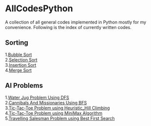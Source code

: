 # AllCodesPython
A collection of all general codes implemented in Python mostly for my convenience. 
Following is the index of currently written codes. 

## Sorting
1.[Bubble Sort](Sorting/BubbleSort.py)\
2.[Selection Sort](Sorting/SelectionSort.py)\
3.[Insertion Sort](Sorting/InsertionSort.py)\
4.[Merge Sort](Sorting/MergeSort.py)

## AI Problems
1.[Water Jug Problem Using DFS](https://github.com/Sudhanva1999/AI_Problems/blob/master/WaterJug_Problem.py)\
2.[Cannibals And Missionaries Using BFS](https://github.com/Sudhanva1999/AI_Problems/blob/master/CannibalsAndMissionaries.py)\
3.[Tic-Tac-Toe Problem using Heuristic_Hill Climbing](https://github.com/Sudhanva1999/AI_Problems/blob/master/Tic-Tac-Toe_Heuristic.py)\
4.[Tic-Tac-Toe Problem using MiniMax Algorithm](https://github.com/Sudhanva1999/AI_Problems/blob/master/Tic-Tac-Toe_MiniMax.py)\
5.[Travelling Salesman Problem using Best First Search](https://github.com/Sudhanva1999/AI_Problems/blob/master/TSP_BFS.py)


